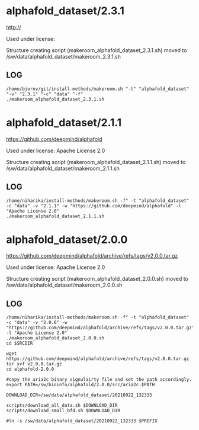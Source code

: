 alphafold_dataset/2.3.1
========================

<http://>

Used under license:



Structure creating script (makeroom_alphafold_dataset_2.3.1.sh) moved to /sw/data/alphafold_dataset/makeroom_2.3.1.sh

LOG
---

    /home/bjornv/git/install-methods/makeroom.sh "-t" "alphafold_dataset" "-v" "2.3.1" "-c" "data" "-f"
    ./makeroom_alphafold_dataset_2.3.1.sh
alphafold_dataset/2.1.1
========================

<https://github.com/deepmind/alphafold>

Used under license:
Apache License 2.0


Structure creating script (makeroom_alphafold_dataset_2.1.1.sh) moved to /sw/data/alphafold_dataset/makeroom_2.1.1.sh

LOG
---

    /home/niharika/install-methods/makeroom.sh -f" -t "alphafold_dataset" -c "data" -v "2.1.1" -w "https://github.com/deepmind/alphafold" -l "Apache License 2.0"
    ./makeroom_alphafold_dataset_2.1.1.sh
alphafold_dataset/2.0.0
========================

<https://github.com/deepmind/alphafold/archive/refs/tags/v2.0.0.tar.gz>

Used under license:
Apache License 2.0


Structure creating script (makeroom_alphafold_dataset_2.0.0.sh) moved to /sw/data/alphafold_dataset/makeroom_2.0.0.sh

LOG
---

    /home/niharika/install-methods/makeroom.sh -f" -t "alphafold_dataset" -c "data" -v "2.0.0" -w "https://github.com/deepmind/alphafold/archive/refs/tags/v2.0.0.tar.gz" -l "Apache License 2.0"
    ./makeroom_alphafold_dataset_2.0.0.sh
    cd $SRCDIR

    wget https://github.com/deepmind/alphafold/archive/refs/tags/v2.0.0.tar.gz
    tar xvf v2.0.0.tar.gz
    cd alphafold-2.0.0

    #copy the aria2c binary signulairty file and set the path accordingly.
    export PATH=/sw/bioinfo/alphafold/2.0.0/src/aria2c:$PATH

    DOWNLOAD_DIR=/sw/data/alphafold_dataset/20210922_132333
    
    scripts/download_all_data.sh $DOWNLOAD_DIR 
    scripts/download_small_bfd.sh $DOWNLOAD_DIR

    #ln -s /sw/data/alphafold_dataset/20210922_132333 $PREFIX
